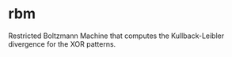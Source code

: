 # rbm
Restricted Boltzmann Machine that computes the Kullback-Leibler divergence for the XOR patterns.
